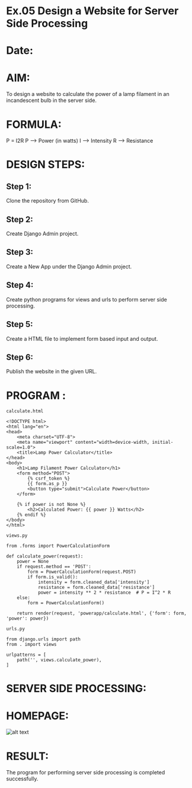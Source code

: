 # Ex.05 Design a Website for Server Side Processing
# Date:
# AIM:
To design a website to calculate the power of a lamp filament in an incandescent bulb in the server side.

# FORMULA:
P = I2R
P --> Power (in watts)
 I --> Intensity
 R --> Resistance

# DESIGN STEPS:
## Step 1:
Clone the repository from GitHub.

## Step 2:
Create Django Admin project.

## Step 3:
Create a New App under the Django Admin project.

## Step 4:
Create python programs for views and urls to perform server side processing.

## Step 5:
Create a HTML file to implement form based input and output.

## Step 6:
Publish the website in the given URL.

# PROGRAM :
```
calculate.html

<!DOCTYPE html>
<html lang="en">
<head>
    <meta charset="UTF-8">
    <meta name="viewport" content="width=device-width, initial-scale=1.0">
    <title>Lamp Power Calculator</title>
</head>
<body>
    <h1>Lamp Filament Power Calculator</h1>
    <form method="POST">
        {% csrf_token %}
        {{ form.as_p }}
        <button type="submit">Calculate Power</button>
    </form>

    {% if power is not None %}
        <h2>Calculated Power: {{ power }} Watts</h2>
    {% endif %}
</body>
</html>

views.py

from .forms import PowerCalculationForm

def calculate_power(request):
    power = None
    if request.method == 'POST':
        form = PowerCalculationForm(request.POST)
        if form.is_valid():
            intensity = form.cleaned_data['intensity']
            resistance = form.cleaned_data['resistance']
            power = intensity ** 2 * resistance  # P = I^2 * R
    else:
        form = PowerCalculationForm()

    return render(request, 'powerapp/calculate.html', {'form': form, 'power': power})

urls.py 

from django.urls import path
from . import views

urlpatterns = [
    path('', views.calculate_power),
]

```
# SERVER SIDE PROCESSING:

# HOMEPAGE:
![alt text](<../exp5/capture 1.jpg>)
# RESULT:
The program for performing server side processing is completed successfully.
